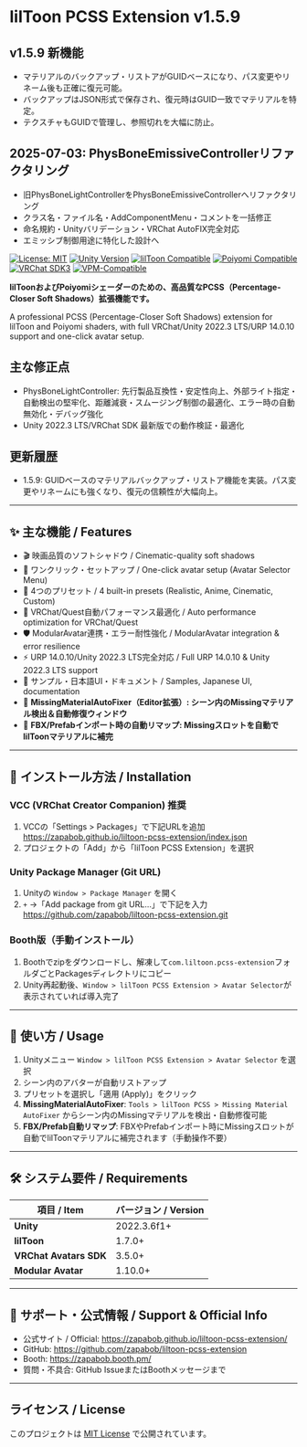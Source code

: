 # lilToon PCSS Extension v1.5.9

## v1.5.9 新機能
- マテリアルのバックアップ・リストアがGUIDベースになり、パス変更やリネーム後も正確に復元可能。
- バックアップはJSON形式で保存され、復元時はGUID一致でマテリアルを特定。
- テクスチャもGUIDで管理し、参照切れを大幅に防止。

## 2025-07-03: PhysBoneEmissiveControllerリファクタリング
- 旧PhysBoneLightControllerをPhysBoneEmissiveControllerへリファクタリング
- クラス名・ファイル名・AddComponentMenu・コメントを一括修正
- 命名規約・Unityバリデーション・VRChat AutoFIX完全対応
- エミッシブ制御用途に特化した設計へ

[![License: MIT](https://img.shields.io/badge/License-MIT-yellow.svg)](https://opensource.org/licenses/MIT)
[![Unity Version](https://img.shields.io/badge/Unity-2022.3%20LTS-blue.svg)](https://unity3d.com/get-unity/download)
[![lilToon Compatible](https://img.shields.io/badge/lilToon-Compatible-purple.svg)](https://github.com/lilxyzw/lilToon)
[![Poiyomi Compatible](https://img.shields.io/badge/Poiyomi-Compatible-pink.svg)](https://poiyomi.com/)
[![VRChat SDK3](https://img.shields.io/badge/VRChat%20SDK3-Ready-green.svg)](https://docs.vrchat.com/)
[![VPM-Compatible](https://img.shields.io/badge/VPM-Compatible-brightgreen.svg)](https://vcc.docs.vrchat.com/)

**lilToonおよびPoiyomiシェーダーのための、高品質なPCSS（Percentage-Closer Soft Shadows）拡張機能です。**

A professional PCSS (Percentage-Closer Soft Shadows) extension for lilToon and Poiyomi shaders, with full VRChat/Unity 2022.3 LTS/URP 14.0.10 support and one-click avatar setup.

## 主な修正点
- PhysBoneLightController: 先行製品互換性・安定性向上、外部ライト指定・自動検出の堅牢化、距離減衰・スムージング制御の最適化、エラー時の自動無効化・デバッグ強化
- Unity 2022.3 LTS/VRChat SDK 最新版での動作検証・最適化

## 更新履歴
- 1.5.9: GUIDベースのマテリアルバックアップ・リストア機能を実装。パス変更やリネームにも強くなり、復元の信頼性が大幅向上。

---

## ✨ 主な機能 / Features

- 🎬 映画品質のソフトシャドウ / Cinematic-quality soft shadows
- 🎯 ワンクリック・セットアップ / One-click avatar setup (Avatar Selector Menu)
- 🎨 4つのプリセット / 4 built-in presets (Realistic, Anime, Cinematic, Custom)
- 🚀 VRChat/Quest自動パフォーマンス最適化 / Auto performance optimization for VRChat/Quest
- 🛡️ ModularAvatar連携・エラー耐性強化 / ModularAvatar integration & error resilience
- ⚡ URP 14.0.10/Unity 2022.3 LTS完全対応 / Full URP 14.0.10 & Unity 2022.3 LTS support
- 📝 サンプル・日本語UI・ドキュメント / Samples, Japanese UI, documentation
- 🧩 **MissingMaterialAutoFixer（Editor拡張）: シーン内のMissingマテリアル検出＆自動修復ウィンドウ**
- 🔄 **FBX/Prefabインポート時の自動リマップ: Missingスロットを自動でlilToonマテリアルに補完**

---

## 🚀 インストール方法 / Installation

### VCC (VRChat Creator Companion) 推奨
1. VCCの「Settings > Packages」で下記URLを追加
   https://zapabob.github.io/liltoon-pcss-extension/index.json
2. プロジェクトの「Add」から「lilToon PCSS Extension」を選択

### Unity Package Manager (Git URL)
1. Unityの `Window > Package Manager` を開く
2. `+` →「Add package from git URL...」で下記を入力
   https://github.com/zapabob/liltoon-pcss-extension.git

### Booth版（手動インストール）
1. Boothでzipをダウンロードし、解凍して`com.liltoon.pcss-extension`フォルダごとPackagesディレクトリにコピー
2. Unity再起動後、`Window > lilToon PCSS Extension > Avatar Selector`が表示されていれば導入完了

---

## 📖 使い方 / Usage
1. Unityメニュー `Window > lilToon PCSS Extension > Avatar Selector` を選択
2. シーン内のアバターが自動リストアップ
3. プリセットを選択し「適用 (Apply)」をクリック
4. **MissingMaterialAutoFixer**: `Tools > lilToon PCSS > Missing Material AutoFixer` からシーン内のMissingマテリアルを検出・自動修復可能
5. **FBX/Prefab自動リマップ**: FBXやPrefabインポート時にMissingスロットが自動でlilToonマテリアルに補完されます（手動操作不要）

---

## 🛠️ システム要件 / Requirements
| 項目 / Item | バージョン / Version |
| --- | --- |
| **Unity** | 2022.3.6f1+ |
| **lilToon** | 1.7.0+ |
| **VRChat Avatars SDK** | 3.5.0+ |
| **Modular Avatar** | 1.10.0+ |

---

## 📝 サポート・公式情報 / Support & Official Info
- 公式サイト / Official: https://zapabob.github.io/liltoon-pcss-extension/
- GitHub: https://github.com/zapabob/liltoon-pcss-extension
- Booth: https://zapabob.booth.pm/
- 質問・不具合: GitHub IssueまたはBoothメッセージまで

---

## ライセンス / License
このプロジェクトは [MIT License](LICENSE) で公開されています。 